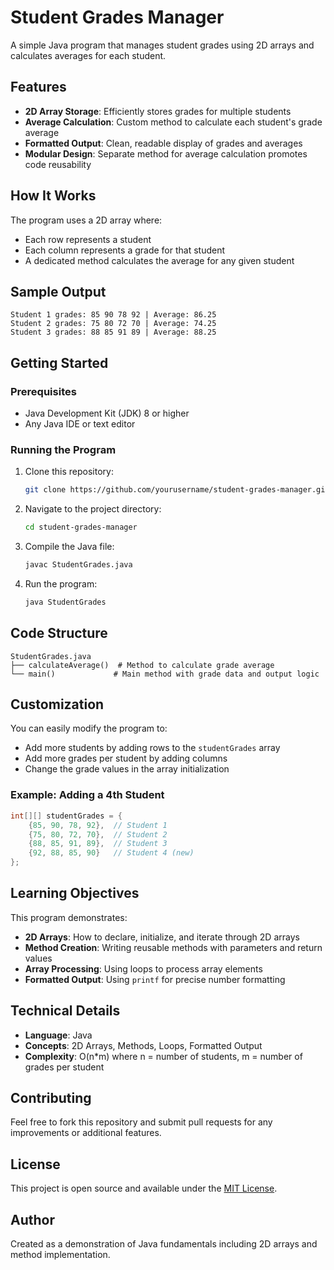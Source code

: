 # Student Grades Manager

A simple Java program that manages student grades using 2D arrays and calculates averages for each student.

## Features

- **2D Array Storage**: Efficiently stores grades for multiple students
- **Average Calculation**: Custom method to calculate each student's grade average
- **Formatted Output**: Clean, readable display of grades and averages
- **Modular Design**: Separate method for average calculation promotes code reusability

## How It Works

The program uses a 2D array where:
- Each row represents a student
- Each column represents a grade for that student
- A dedicated method calculates the average for any given student

## Sample Output

```
Student 1 grades: 85 90 78 92 | Average: 86.25
Student 2 grades: 75 80 72 70 | Average: 74.25
Student 3 grades: 88 85 91 89 | Average: 88.25
```

## Getting Started

### Prerequisites

- Java Development Kit (JDK) 8 or higher
- Any Java IDE or text editor

### Running the Program

1. Clone this repository:
   ```bash
   git clone https://github.com/yourusername/student-grades-manager.git
   ```

2. Navigate to the project directory:
   ```bash
   cd student-grades-manager
   ```

3. Compile the Java file:
   ```bash
   javac StudentGrades.java
   ```

4. Run the program:
   ```bash
   java StudentGrades
   ```

## Code Structure

```
StudentGrades.java
├── calculateAverage()  # Method to calculate grade average
└── main()             # Main method with grade data and output logic
```

## Customization

You can easily modify the program to:
- Add more students by adding rows to the `studentGrades` array
- Add more grades per student by adding columns
- Change the grade values in the array initialization

### Example: Adding a 4th Student

```java
int[][] studentGrades = {
    {85, 90, 78, 92},  // Student 1
    {75, 80, 72, 70},  // Student 2
    {88, 85, 91, 89},  // Student 3
    {92, 88, 85, 90}   // Student 4 (new)
};
```

## Learning Objectives

This program demonstrates:
- **2D Arrays**: How to declare, initialize, and iterate through 2D arrays
- **Method Creation**: Writing reusable methods with parameters and return values
- **Array Processing**: Using loops to process array elements
- **Formatted Output**: Using `printf` for precise number formatting

## Technical Details

- **Language**: Java
- **Concepts**: 2D Arrays, Methods, Loops, Formatted Output
- **Complexity**: O(n*m) where n = number of students, m = number of grades per student

## Contributing

Feel free to fork this repository and submit pull requests for any improvements or additional features.

## License

This project is open source and available under the [MIT License](LICENSE).

## Author

Created as a demonstration of Java fundamentals including 2D arrays and method implementation.
